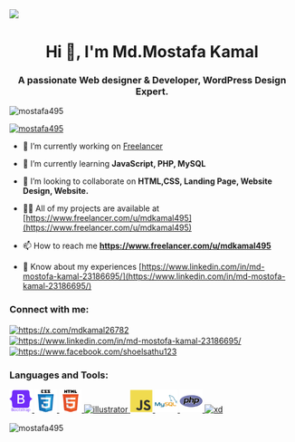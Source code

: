 <img src="https://media.licdn.com/dms/image/v2/D5616AQH7YzXrTpdb5Q/profile-displaybackgroundimage-shrink_350_1400/profile-displaybackgroundimage-shrink_350_1400/0/1725989882743?e=1732147200&v=beta&t=z8uEEALhh7gl_C9KVB55SxYZr8bBSXvfPGN0lbOsLlw">
<h1 align="center">Hi 👋, I'm Md.Mostafa Kamal</h1>
<h3 align="center">A passionate Web designer & Developer, WordPress Design Expert.</h3>

<p align="left"> <img src="https://komarev.com/ghpvc/?username=mostafa495&label=Profile%20views&color=0e75b6&style=flat" alt="mostafa495" /> </p>

<p align="left"> <a href="https://github.com/ryo-ma/github-profile-trophy"><img src="https://github-profile-trophy.vercel.app/?username=mostafa495" alt="mostafa495" /></a> </p>

- 🔭 I’m currently working on [Freelancer](https://www.freelancer.com/u/mdkamal495)

- 🌱 I’m currently learning **JavaScript, PHP, MySQL**

- 👯 I’m looking to collaborate on **HTML,CSS, Landing Page, Website Design, Website.**

- 👨‍💻 All of my projects are available at [https://www.freelancer.com/u/mdkamal495](https://www.freelancer.com/u/mdkamal495)

- 📫 How to reach me **https://www.freelancer.com/u/mdkamal495**

- 📄 Know about my experiences [https://www.linkedin.com/in/md-mostofa-kamal-23186695/](https://www.linkedin.com/in/md-mostofa-kamal-23186695/)

<h3 align="left">Connect with me:</h3>
<p align="left">
<a href="https://twitter.com/https://x.com/mdkamal26782" target="blank"><img align="center" src="https://raw.githubusercontent.com/rahuldkjain/github-profile-readme-generator/master/src/images/icons/Social/twitter.svg" alt="https://x.com/mdkamal26782" height="30" width="40" /></a>
<a href="https://linkedin.com/in/https://www.linkedin.com/in/md-mostofa-kamal-23186695/" target="blank"><img align="center" src="https://raw.githubusercontent.com/rahuldkjain/github-profile-readme-generator/master/src/images/icons/Social/linked-in-alt.svg" alt="https://www.linkedin.com/in/md-mostofa-kamal-23186695/" height="30" width="40" /></a>
<a href="https://fb.com/https://www.facebook.com/shoelsathu123" target="blank"><img align="center" src="https://raw.githubusercontent.com/rahuldkjain/github-profile-readme-generator/master/src/images/icons/Social/facebook.svg" alt="https://www.facebook.com/shoelsathu123" height="30" width="40" /></a>
</p>

<h3 align="left">Languages and Tools:</h3>
<p align="left"> <a href="https://getbootstrap.com" target="_blank" rel="noreferrer"> <img src="https://raw.githubusercontent.com/devicons/devicon/master/icons/bootstrap/bootstrap-plain-wordmark.svg" alt="bootstrap" width="40" height="40"/> </a> <a href="https://www.w3schools.com/css/" target="_blank" rel="noreferrer"> <img src="https://raw.githubusercontent.com/devicons/devicon/master/icons/css3/css3-original-wordmark.svg" alt="css3" width="40" height="40"/> </a> <a href="https://www.w3.org/html/" target="_blank" rel="noreferrer"> <img src="https://raw.githubusercontent.com/devicons/devicon/master/icons/html5/html5-original-wordmark.svg" alt="html5" width="40" height="40"/> </a> <a href="https://www.adobe.com/in/products/illustrator.html" target="_blank" rel="noreferrer"> <img src="https://www.vectorlogo.zone/logos/adobe_illustrator/adobe_illustrator-icon.svg" alt="illustrator" width="40" height="40"/> </a> <a href="https://developer.mozilla.org/en-US/docs/Web/JavaScript" target="_blank" rel="noreferrer"> <img src="https://raw.githubusercontent.com/devicons/devicon/master/icons/javascript/javascript-original.svg" alt="javascript" width="40" height="40"/> </a> <a href="https://www.mysql.com/" target="_blank" rel="noreferrer"> <img src="https://raw.githubusercontent.com/devicons/devicon/master/icons/mysql/mysql-original-wordmark.svg" alt="mysql" width="40" height="40"/> </a> <a href="https://www.php.net" target="_blank" rel="noreferrer"> <img src="https://raw.githubusercontent.com/devicons/devicon/master/icons/php/php-original.svg" alt="php" width="40" height="40"/> </a> <a href="https://www.adobe.com/products/xd.html" target="_blank" rel="noreferrer"> <img src="https://cdn.worldvectorlogo.com/logos/adobe-xd.svg" alt="xd" width="40" height="40"/> </a> </p>

<p><img align="center" src="https://github-readme-stats.vercel.app/api/top-langs?username=mostafa495&show_icons=true&locale=en&layout=compact" alt="mostafa495" /></p>
